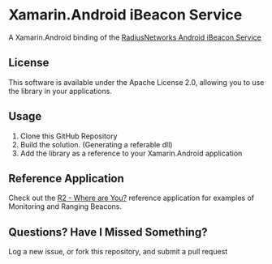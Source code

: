 Xamarin.Android iBeacon Service
===============================

A Xamarin.Android binding of the [RadiusNetworks Android iBeacon Service](https://github.com/RadiusNetworks/android-ibeacon-service)


## License

This software is available under the Apache License 2.0, allowing you to use the library in your applications.

## Usage

1. Clone this GitHub Repository
2. Build the solution. (Generating a referable dll)
4. Add the library as a reference to your Xamarin.Android application 

## Reference Application

Check out the [R2 - Where are You?](https://github.com/chrisriesgo/R2-WhereAreYou) reference application for examples of Monitoring and Ranging Beacons.

## Questions?  Have I Missed Something?

Log a new issue, or fork this repository, and submit a pull request
